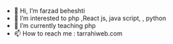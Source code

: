 - 👋 Hi, I’m farzad beheshti
- 👀 I’m interested to php ,React js, java script, , python
- 🌱 I’m currently teaching php
 - 📫 How to reach me : tarrahiweb.com 

<!---
farzadkb95/farzadkb95 is a ✨ special ✨ repository because its `README.md` (this file) appears on your GitHub profile.
You can click the Preview link to take a look at your changes.
--->
